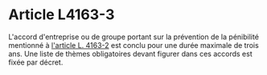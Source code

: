 # Article L4163-3

L'accord d'entreprise ou de groupe portant sur la prévention de la pénibilité mentionné à [l'article L. 4163-2][1] est conclu pour une durée maximale de trois ans. Une liste de thèmes obligatoires devant figurer dans ces accords est fixée par décret.

 [1]: /affichCodeArticle.do?cidTexte=LEGITEXT000006072050&idArticle=LEGIARTI000028496451&dateTexte=&categorieLien=cid